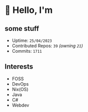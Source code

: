 # 👋 Hello, I'm 

## some stuff

- Uptime: `25/04/2023`
- Contributed Repos: `39` *(owning `21`)*
- Commits: `1711`

## Interests

- FOSS
- DevOps
- Nix(OS)
- Java
- C#
- Webdev
